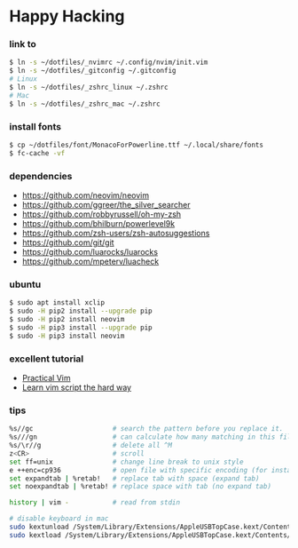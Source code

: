 # Happy Hacking #

### link to ###

```sh
$ ln -s ~/dotfiles/_nvimrc ~/.config/nvim/init.vim
$ ln -s ~/dotfiles/_gitconfig ~/.gitconfig
# Linux
$ ln -s ~/dotfiles/_zshrc_linux ~/.zshrc
# Mac
$ ln -s ~/dotfiles/_zshrc_mac ~/.zshrc
```

### install fonts ###

```sh
$ cp ~/dotfiles/font/MonacoForPowerline.ttf ~/.local/share/fonts
$ fc-cache -vf
```

### dependencies ###

+ https://github.com/neovim/neovim
+ https://github.com/ggreer/the_silver_searcher
+ https://github.com/robbyrussell/oh-my-zsh
+ https://github.com/bhilburn/powerlevel9k
+ https://github.com/zsh-users/zsh-autosuggestions
+ https://github.com/git/git
+ https://github.com/luarocks/luarocks
+ https://github.com/mpeterv/luacheck

### ubuntu ###

```sh
$ sudo apt install xclip
$ sudo -H pip2 install --upgrade pip
$ sudo -H pip2 install neovim
$ sudo -H pip3 install --upgrade pip
$ sudo -H pip3 install neovim
```

### excellent tutorial ###

+ [Practical Vim](https://www.amazon.com/dp/1680501275/ref=olp_product_details?_encoding=UTF8&me=)
+ [Learn vim script the hard way](http://learnvimscriptthehardway.stevelosh.com/)

### tips ###

```sh
%s//gc                    # search the pattern before you replace it.
%s///gn                   # can calculate how many matching in this file
%s/\r//g                  # delete all ^M
z<CR>                     # scroll
set ff=unix               # change line break to unix style
e ++enc=cp936             # open file with specific encoding (for instance, cp936)
set expandtab | %retab!   # replace tab with space (expand tab)
set noexpandtab | %retab! # replace space with tab (no expand tab)

history | vim -           # read from stdin

# disable keyboard in mac
sudo kextunload /System/Library/Extensions/AppleUSBTopCase.kext/Contents/PlugIns/AppleUSBTCKeyboard.kext/
sudo kextload /System/Library/Extensions/AppleUSBTopCase.kext/Contents/PlugIns/AppleUSBTCKeyboard.kext/
```
